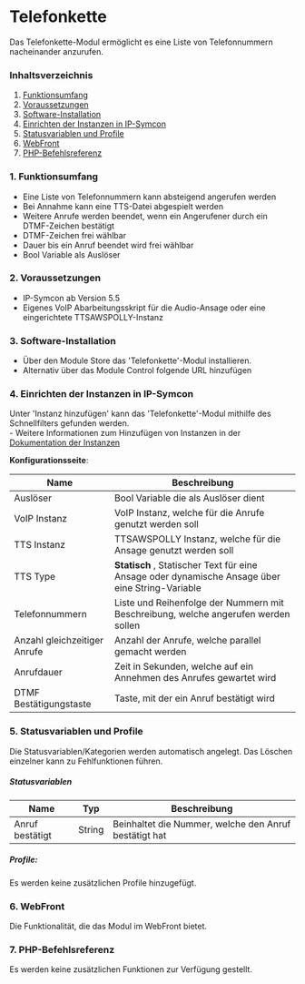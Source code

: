 # Telefonkette
Das Telefonkette-Modul ermöglicht es eine Liste von Telefonnummern nacheinander anzurufen.

### Inhaltsverzeichnis

1. [Funktionsumfang](#1-funktionsumfang)
2. [Voraussetzungen](#2-voraussetzungen)
3. [Software-Installation](#3-software-installation)
4. [Einrichten der Instanzen in IP-Symcon](#4-einrichten-der-instanzen-in-ip-symcon)
5. [Statusvariablen und Profile](#5-statusvariablen-und-profile)
6. [WebFront](#6-webfront)
7. [PHP-Befehlsreferenz](#7-php-befehlsreferenz)

### 1. Funktionsumfang

* Eine Liste von Telefonnummern kann absteigend angerufen werden
* Bei Annahme kann eine TTS-Datei abgespielt werden
* Weitere Anrufe werden beendet, wenn ein Angerufener durch ein DTMF-Zeichen bestätigt
* DTMF-Zeichen frei wählbar
* Dauer bis ein Anruf beendet wird frei wählbar
* Bool Variable als Auslöser

### 2. Voraussetzungen

- IP-Symcon ab Version 5.5
- Eigenes VoIP Abarbeitungsskript für die Audio-Ansage oder eine eingerichtete TTSAWSPOLLY-Instanz

### 3. Software-Installation

* Über den Module Store das 'Telefonkette'-Modul installieren.
* Alternativ über das Module Control folgende URL hinzufügen

### 4. Einrichten der Instanzen in IP-Symcon

 Unter 'Instanz hinzufügen' kann das 'Telefonkette'-Modul mithilfe des Schnellfilters gefunden werden.  
	- Weitere Informationen zum Hinzufügen von Instanzen in der [Dokumentation der Instanzen](https://www.symcon.de/service/dokumentation/konzepte/instanzen/#Instanz_hinzufügen)

__Konfigurationsseite__:

Name                         | Beschreibung
---------------------------- | ------------------
Auslöser                     | Bool Variable die als Auslöser dient
VoIP Instanz                 | VoIP Instanz, welche für die Anrufe genutzt werden soll
TTS Instanz                  | TTSAWSPOLLY Instanz, welche für die Ansage genutzt werden soll
TTS Type                     | __Statisch__ , Statischer Text für eine Ansage oder dynamische Ansage über eine String-Variable 
Telefonnummern               | Liste und Reihenfolge der Nummern mit Beschreibung, welche angerufen werden sollen
Anzahl gleichzeitiger Anrufe | Anzahl der Anrufe, welche parallel gemacht werden
Anrufdauer                   | Zeit in Sekunden, welche auf ein Annehmen des Anrufes gewartet wird
DTMF Bestätigungstaste       | Taste, mit der ein Anruf bestätigt wird
       

### 5. Statusvariablen und Profile

Die Statusvariablen/Kategorien werden automatisch angelegt. Das Löschen einzelner kann zu Fehlfunktionen führen.

##### Statusvariablen

Name             | Typ    | Beschreibung
---------------- | ------ | -------------------------------
Anruf bestätigt  | String | Beinhaltet die Nummer, welche den Anruf bestätigt hat 

##### Profile:

Es werden keine zusätzlichen Profile hinzugefügt.

### 6. WebFront

Die Funktionalität, die das Modul im WebFront bietet.

### 7. PHP-Befehlsreferenz

Es werden keine zusätzlichen Funktionen zur Verfügung gestellt.
